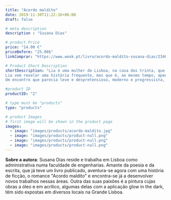 ```yaml
---
title: "Acordo maldito"
date: 2019-11-30T11:22:16+06:00
draft: false

# meta description
description : "Susana Dias"

# product Price
price: "14.00 €"
priceBefore: "25.00$"
linkComprar: "https://www.wook.pt/livro/acordo-maldito-susana-dias/23405624"

# Product Short Description
shortDescription: "Lia é uma mulher de Lisboa, na casa dos trinta, que perambula pela cidade atrás de sonhos e idealizações, de escapes e amizades. Define-a uma coragem admirável que rasga a bolha da sua zona de conforto, numa busca incessante pelo tanto que ainda tem a viver. Talvez a leitura destas breves linhas criem imediata empatia nos possíveis futuros leitores da sua história, talvez fomente o desprezo de quem se considera acima de um perfil de personagem tão comum. 
Lia vem revelar uma história frequente, mas que é, ao mesmo tempo, apenas sua. Não é novidade até que se torna a nossa própria história. Em tempos de amores liquídos, a teia que se tece nas relações humanas traz-nos diferentes níveis de complexidade e desafios. Divorciada e com um filho pequeno, o leitor facilmente se deixará envolver na narrativa cronológica de uma mulher comum, fraca e ao mesmo tempo heroína. 
Um encontro que parecia leve e despretensioso, moderno e progressista, vem atrelado a questionamentos íntimos e profundos, de uma protagonista e narradora que nos conta, na primeira pessoa, em jeito de confissão informal, uma revolução interior, dolorosa e densa, que viveu ao longo de quatro anos e que termina num desabafo catártico e tão desesperadamente humano."

#product ID
productID: "2"

# type must be "products"
type: "products"

# product Images
# first image will be shown in the product page
images:
  - image: "images/products/acordo-maldito.jpg"
  - image: "images/products/product-null.png"
  - image: "images/products/product-null.png"
  - image: "images/products/product-null.png"
---
```


**Sobre a autora**: Susana Dias reside e trabalha em Lisboa como administrativa numa faculdade de engenharias. Amante da poesia e da escrita, que já teve um livro publicado, aventura-se agora com uma história de ficção, o romance "Acordo maldito" e encontra-se já a desenvolver novos trabalhos nessas áreas. Outra das suas paixões é a pintura cujas obras a óleo e em acrílico, algumas delas com a aplicação glow in the dark, têm sido expostas em diversos locais na Grande Lisboa.